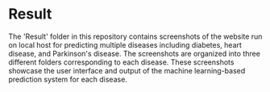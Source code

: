# Result 

The 'Result' folder in this repository contains screenshots of the website run on local host for predicting multiple diseases including diabetes, heart disease, and 
Parkinson's disease. The screenshots are organized into three different folders corresponding to each disease. These screenshots showcase the user interface and output 
of the machine learning-based prediction system for each disease.
